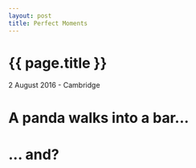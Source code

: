 ```yaml
---
layout: post
title: Perfect Moments
---
```


{{ page.title }}
================

2 August 2016 - Cambridge

A panda walks into a bar...
===========================

... and?
========
